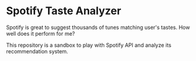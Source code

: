 # Spotify Taste Analyzer

Spotify is great to suggest thousands of tunes matching user's tastes. How
well does it perform for me?

This repository is a sandbox to play with Spotify API and analyze its
recommendation system.

